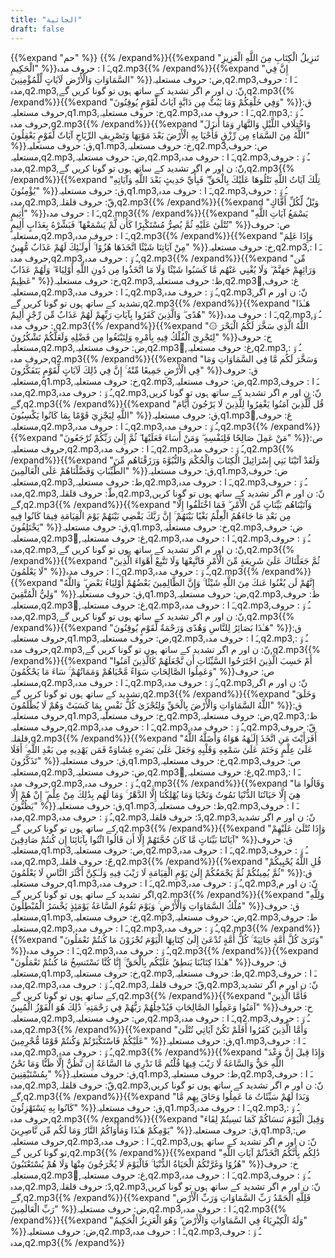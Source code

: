 ```yaml
---
title: "الجاثية"
draft: false
---
```

 {{%expand "حم" %}} {{% /expand%}}{{%expand "تَنزِيلُ الْكِتَابِ مِنَ اللَّهِ الْعَزِيزِ الْحَكِيمِ" %}}ـَ ا :  حروف مدہ,q2.mp3{{% /expand%}}{{%expand "إِنَّ فِي السَّمَاوَاتِ وَالْأَرْضِ لَآيَاتٍ لِّلْمُؤْمِنِينَ" %}}ض: حروف مستعلیہ,q2.mp3,ـَ ا :  حروف مدہ,q2.mp3,نّ: ن اور م اگر تشدید کے ساتھ ہوں تو گونا کریں گے,q2.mp3{{% /expand%}}{{%expand "وَفِي خَلْقِكُمْ وَمَا يَبُثُّ مِن دَابَّةٍ آيَاتٌ لِّقَوْمٍ يُوقِنُونَ" %}}ق: حروف مستعلیہ,q1.mp3,خ: حروف مستعلیہ,q2.mp3,ـَ ا :  حروف مدہ,q2.mp3,ـُ و٘ :  حروف مدہ,q2.mp3{{% /expand%}}{{%expand "وَاخْتِلَافِ اللَّيْلِ وَالنَّهَارِ وَمَا أَنزَلَ اللَّهُ مِنَ السَّمَاءِ مِن رِّزْقٍ فَأَحْيَا بِهِ الْأَرْضَ بَعْدَ مَوْتِهَا وَتَصْرِيفِ الرِّيَاحِ آيَاتٌ لِّقَوْمٍ يَعْقِلُونَ" %}}ق: حروف مستعلیہ,q1.mp3,خ: حروف مستعلیہ,q2.mp3,ص: حروف مستعلیہ,q2.mp3,ض: حروف مستعلیہ,q2.mp3,ـَ ا :  حروف مدہ,q2.mp3,ـُ و٘ :  حروف مدہ,q2.mp3,نّ: ن اور م اگر تشدید کے ساتھ ہوں تو گونا کریں گے,q2.mp3{{% /expand%}}{{%expand "تِلْكَ آيَاتُ اللَّهِ نَتْلُوهَا عَلَيْكَ بِالْحَقِّ ۖ فَبِأَيِّ حَدِيثٍ بَعْدَ اللَّهِ وَآيَاتِهِ يُؤْمِنُونَ" %}}ق: حروف مستعلیہ,q1.mp3,ـَ ا :  حروف مدہ,q2.mp3,ـُ و٘ :  حروف مدہ,q2.mp3,قّ: حروف قلقلہ,q2.mp3{{% /expand%}}{{%expand "وَيْلٌ لِّكُلِّ أَفَّاكٍ أَثِيمٍ" %}}ـَ ا :  حروف مدہ,q2.mp3{{% /expand%}}{{%expand "يَسْمَعُ آيَاتِ اللَّهِ تُتْلَىٰ عَلَيْهِ ثُمَّ يُصِرُّ مُسْتَكْبِرًا كَأَن لَّمْ يَسْمَعْهَا ۖ فَبَشِّرْهُ بِعَذَابٍ أَلِيمٍ" %}}ص: حروف مستعلیہ,q2.mp3,ـَ ا :  حروف مدہ,q2.mp3{{% /expand%}}{{%expand "وَإِذَا عَلِمَ مِنْ آيَاتِنَا شَيْئًا اتَّخَذَهَا هُزُوًا ۚ أُولَـٰئِكَ لَهُمْ عَذَابٌ مُّهِينٌ" %}}خ: حروف مستعلیہ,q2.mp3,ـَ ا :  حروف مدہ,q2.mp3,ـُ و٘ :  حروف مدہ,q2.mp3{{% /expand%}}{{%expand "مِّن وَرَائِهِمْ جَهَنَّمُ ۖ وَلَا يُغْنِي عَنْهُم مَّا كَسَبُوا شَيْئًا وَلَا مَا اتَّخَذُوا مِن دُونِ اللَّهِ أَوْلِيَاءَ ۖ وَلَهُمْ عَذَابٌ عَظِيمٌ" %}}خ: حروف مستعلیہ,q2.mp3,ظ: حروف مستعلیہ,q2.mp3,ُغ: حروف مستعلیہ,q2.mp3,ـَ ا :  حروف مدہ,q2.mp3,ـُ و٘ :  حروف مدہ,q2.mp3,نّ: ن اور م اگر تشدید کے ساتھ ہوں تو گونا کریں گے,q2.mp3{{% /expand%}}{{%expand "هَـٰذَا هُدًى ۖ وَالَّذِينَ كَفَرُوا بِآيَاتِ رَبِّهِمْ لَهُمْ عَذَابٌ مِّن رِّجْزٍ أَلِيمٌ" %}}ـَ ا :  حروف مدہ,q2.mp3,ـُ و٘ :  حروف مدہ,q2.mp3{{% /expand%}}{{%expand "۞ اللَّهُ الَّذِي سَخَّرَ لَكُمُ الْبَحْرَ لِتَجْرِيَ الْفُلْكُ فِيهِ بِأَمْرِهِ وَلِتَبْتَغُوا مِن فَضْلِهِ وَلَعَلَّكُمْ تَشْكُرُونَ" %}}خ: حروف مستعلیہ,q2.mp3,ض: حروف مستعلیہ,q2.mp3,ُغ: حروف مستعلیہ,q2.mp3,ـُ و٘ :  حروف مدہ,q2.mp3{{% /expand%}}{{%expand "وَسَخَّرَ لَكُم مَّا فِي السَّمَاوَاتِ وَمَا فِي الْأَرْضِ جَمِيعًا مِّنْهُ ۚ إِنَّ فِي ذَٰلِكَ لَآيَاتٍ لِّقَوْمٍ يَتَفَكَّرُونَ" %}}ق: حروف مستعلیہ,q1.mp3,خ: حروف مستعلیہ,q2.mp3,ض: حروف مستعلیہ,q2.mp3,ـَ ا :  حروف مدہ,q2.mp3,ـُ و٘ :  حروف مدہ,q2.mp3,نّ: ن اور م اگر تشدید کے ساتھ ہوں تو گونا کریں گے,q2.mp3{{% /expand%}}{{%expand "قُل لِّلَّذِينَ آمَنُوا يَغْفِرُوا لِلَّذِينَ لَا يَرْجُونَ أَيَّامَ اللَّهِ لِيَجْزِيَ قَوْمًا بِمَا كَانُوا يَكْسِبُونَ" %}}ق: حروف مستعلیہ,q1.mp3,ُغ: حروف مستعلیہ,q2.mp3,ـَ ا :  حروف مدہ,q2.mp3,ـُ و٘ :  حروف مدہ,q2.mp3{{% /expand%}}{{%expand "مَنْ عَمِلَ صَالِحًا فَلِنَفْسِهِ ۖ وَمَنْ أَسَاءَ فَعَلَيْهَا ۖ ثُمَّ إِلَىٰ رَبِّكُمْ تُرْجَعُونَ" %}}ص: حروف مستعلیہ,q2.mp3,ـَ ا :  حروف مدہ,q2.mp3,ـُ و٘ :  حروف مدہ,q2.mp3{{% /expand%}}{{%expand "وَلَقَدْ آتَيْنَا بَنِي إِسْرَائِيلَ الْكِتَابَ وَالْحُكْمَ وَالنُّبُوَّةَ وَرَزَقْنَاهُم مِّنَ الطَّيِّبَاتِ وَفَضَّلْنَاهُمْ عَلَى الْعَالَمِينَ" %}}ق: حروف مستعلیہ,q1.mp3,ض: حروف مستعلیہ,q2.mp3,ط: حروف مستعلیہ,q2.mp3,ـَ ا :  حروف مدہ,q2.mp3,ـُ و٘ :  حروف مدہ,q2.mp3,طّ: حروف قلقلہ,q2.mp3,نّ: ن اور م اگر تشدید کے ساتھ ہوں تو گونا کریں گے,q2.mp3{{% /expand%}}{{%expand "وَآتَيْنَاهُم بَيِّنَاتٍ مِّنَ الْأَمْرِ ۖ فَمَا اخْتَلَفُوا إِلَّا مِن بَعْدِ مَا جَاءَهُمُ الْعِلْمُ بَغْيًا بَيْنَهُمْ ۚ إِنَّ رَبَّكَ يَقْضِي بَيْنَهُمْ يَوْمَ الْقِيَامَةِ فِيمَا كَانُوا فِيهِ يَخْتَلِفُونَ" %}}ق: حروف مستعلیہ,q1.mp3,خ: حروف مستعلیہ,q2.mp3,ض: حروف مستعلیہ,q2.mp3,ُغ: حروف مستعلیہ,q2.mp3,ـَ ا :  حروف مدہ,q2.mp3,ـُ و٘ :  حروف مدہ,q2.mp3,نّ: ن اور م اگر تشدید کے ساتھ ہوں تو گونا کریں گے,q2.mp3{{% /expand%}}{{%expand "ثُمَّ جَعَلْنَاكَ عَلَىٰ شَرِيعَةٍ مِّنَ الْأَمْرِ فَاتَّبِعْهَا وَلَا تَتَّبِعْ أَهْوَاءَ الَّذِينَ لَا يَعْلَمُونَ" %}}ـَ ا :  حروف مدہ,q2.mp3,ـُ و٘ :  حروف مدہ,q2.mp3{{% /expand%}}{{%expand "إِنَّهُمْ لَن يُغْنُوا عَنكَ مِنَ اللَّهِ شَيْئًا ۚ وَإِنَّ الظَّالِمِينَ بَعْضُهُمْ أَوْلِيَاءُ بَعْضٍ ۖ وَاللَّهُ وَلِيُّ الْمُتَّقِينَ" %}}ق: حروف مستعلیہ,q1.mp3,ض: حروف مستعلیہ,q2.mp3,ظ: حروف مستعلیہ,q2.mp3,ُغ: حروف مستعلیہ,q2.mp3,ـَ ا :  حروف مدہ,q2.mp3,ـُ و٘ :  حروف مدہ,q2.mp3,نّ: ن اور م اگر تشدید کے ساتھ ہوں تو گونا کریں گے,q2.mp3{{% /expand%}}{{%expand "هَـٰذَا بَصَائِرُ لِلنَّاسِ وَهُدًى وَرَحْمَةٌ لِّقَوْمٍ يُوقِنُونَ" %}}ق: حروف مستعلیہ,q1.mp3,ص: حروف مستعلیہ,q2.mp3,ـَ ا :  حروف مدہ,q2.mp3,ـُ و٘ :  حروف مدہ,q2.mp3,نّ: ن اور م اگر تشدید کے ساتھ ہوں تو گونا کریں گے,q2.mp3{{% /expand%}}{{%expand "أَمْ حَسِبَ الَّذِينَ اجْتَرَحُوا السَّيِّئَاتِ أَن نَّجْعَلَهُمْ كَالَّذِينَ آمَنُوا وَعَمِلُوا الصَّالِحَاتِ سَوَاءً مَّحْيَاهُمْ وَمَمَاتُهُمْ ۚ سَاءَ مَا يَحْكُمُونَ" %}}ص: حروف مستعلیہ,q2.mp3,ـَ ا :  حروف مدہ,q2.mp3,ـُ و٘ :  حروف مدہ,q2.mp3,نّ: ن اور م اگر تشدید کے ساتھ ہوں تو گونا کریں گے,q2.mp3{{% /expand%}}{{%expand "وَخَلَقَ اللَّهُ السَّمَاوَاتِ وَالْأَرْضَ بِالْحَقِّ وَلِتُجْزَىٰ كُلُّ نَفْسٍ بِمَا كَسَبَتْ وَهُمْ لَا يُظْلَمُونَ" %}}ق: حروف مستعلیہ,q1.mp3,خ: حروف مستعلیہ,q2.mp3,ض: حروف مستعلیہ,q2.mp3,ظ: حروف مستعلیہ,q2.mp3,ـَ ا :  حروف مدہ,q2.mp3,ـُ و٘ :  حروف مدہ,q2.mp3,قّ: حروف قلقلہ,q2.mp3{{% /expand%}}{{%expand "أَفَرَأَيْتَ مَنِ اتَّخَذَ إِلَـٰهَهُ هَوَاهُ وَأَضَلَّهُ اللَّهُ عَلَىٰ عِلْمٍ وَخَتَمَ عَلَىٰ سَمْعِهِ وَقَلْبِهِ وَجَعَلَ عَلَىٰ بَصَرِهِ غِشَاوَةً فَمَن يَهْدِيهِ مِن بَعْدِ اللَّهِ ۚ أَفَلَا تَذَكَّرُونَ" %}}ق: حروف مستعلیہ,q1.mp3,خ: حروف مستعلیہ,q2.mp3,ص: حروف مستعلیہ,q2.mp3,ض: حروف مستعلیہ,q2.mp3,ُغ: حروف مستعلیہ,q2.mp3,ـَ ا :  حروف مدہ,q2.mp3,ـُ و٘ :  حروف مدہ,q2.mp3{{% /expand%}}{{%expand "وَقَالُوا مَا هِيَ إِلَّا حَيَاتُنَا الدُّنْيَا نَمُوتُ وَنَحْيَا وَمَا يُهْلِكُنَا إِلَّا الدَّهْرُ ۚ وَمَا لَهُم بِذَٰلِكَ مِنْ عِلْمٍ ۖ إِنْ هُمْ إِلَّا يَظُنُّونَ" %}}ق: حروف مستعلیہ,q1.mp3,ظ: حروف مستعلیہ,q2.mp3,ـَ ا :  حروف مدہ,q2.mp3,ـُ و٘ :  حروف مدہ,q2.mp3,دّ: حروف قلقلہ,q2.mp3,نّ: ن اور م اگر تشدید کے ساتھ ہوں تو گونا کریں گے,q2.mp3{{% /expand%}}{{%expand "وَإِذَا تُتْلَىٰ عَلَيْهِمْ آيَاتُنَا بَيِّنَاتٍ مَّا كَانَ حُجَّتَهُمْ إِلَّا أَن قَالُوا ائْتُوا بِآبَائِنَا إِن كُنتُمْ صَادِقِينَ" %}}ق: حروف مستعلیہ,q1.mp3,ص: حروف مستعلیہ,q2.mp3,ـَ ا :  حروف مدہ,q2.mp3,ـُ و٘ :  حروف مدہ,q2.mp3,جّ: حروف قلقلہ,q2.mp3{{% /expand%}}{{%expand "قُلِ اللَّهُ يُحْيِيكُمْ ثُمَّ يُمِيتُكُمْ ثُمَّ يَجْمَعُكُمْ إِلَىٰ يَوْمِ الْقِيَامَةِ لَا رَيْبَ فِيهِ وَلَـٰكِنَّ أَكْثَرَ النَّاسِ لَا يَعْلَمُونَ" %}}ق: حروف مستعلیہ,q1.mp3,ـَ ا :  حروف مدہ,q2.mp3,ـُ و٘ :  حروف مدہ,q2.mp3,نّ: ن اور م اگر تشدید کے ساتھ ہوں تو گونا کریں گے,q2.mp3{{% /expand%}}{{%expand "وَلِلَّهِ مُلْكُ السَّمَاوَاتِ وَالْأَرْضِ ۚ وَيَوْمَ تَقُومُ السَّاعَةُ يَوْمَئِذٍ يَخْسَرُ الْمُبْطِلُونَ" %}}ق: حروف مستعلیہ,q1.mp3,خ: حروف مستعلیہ,q2.mp3,ض: حروف مستعلیہ,q2.mp3,ط: حروف مستعلیہ,q2.mp3,ـَ ا :  حروف مدہ,q2.mp3,ـُ و٘ :  حروف مدہ,q2.mp3{{% /expand%}}{{%expand "وَتَرَىٰ كُلَّ أُمَّةٍ جَاثِيَةً ۚ كُلُّ أُمَّةٍ تُدْعَىٰ إِلَىٰ كِتَابِهَا الْيَوْمَ تُجْزَوْنَ مَا كُنتُمْ تَعْمَلُونَ" %}}ـَ ا :  حروف مدہ,q2.mp3,ـُ و٘ :  حروف مدہ,q2.mp3{{% /expand%}}{{%expand "هَـٰذَا كِتَابُنَا يَنطِقُ عَلَيْكُم بِالْحَقِّ ۚ إِنَّا كُنَّا نَسْتَنسِخُ مَا كُنتُمْ تَعْمَلُونَ" %}}ق: حروف مستعلیہ,q1.mp3,خ: حروف مستعلیہ,q2.mp3,ط: حروف مستعلیہ,q2.mp3,ـَ ا :  حروف مدہ,q2.mp3,ـُ و٘ :  حروف مدہ,q2.mp3,قّ: حروف قلقلہ,q2.mp3,نّ: ن اور م اگر تشدید کے ساتھ ہوں تو گونا کریں گے,q2.mp3{{% /expand%}}{{%expand "فَأَمَّا الَّذِينَ آمَنُوا وَعَمِلُوا الصَّالِحَاتِ فَيُدْخِلُهُمْ رَبُّهُمْ فِي رَحْمَتِهِ ۚ ذَٰلِكَ هُوَ الْفَوْزُ الْمُبِينُ" %}}خ: حروف مستعلیہ,q2.mp3,ص: حروف مستعلیہ,q2.mp3,ـَ ا :  حروف مدہ,q2.mp3,ـُ و٘ :  حروف مدہ,q2.mp3{{% /expand%}}{{%expand "وَأَمَّا الَّذِينَ كَفَرُوا أَفَلَمْ تَكُنْ آيَاتِي تُتْلَىٰ عَلَيْكُمْ فَاسْتَكْبَرْتُمْ وَكُنتُمْ قَوْمًا مُّجْرِمِينَ" %}}ق: حروف مستعلیہ,q1.mp3,ـَ ا :  حروف مدہ,q2.mp3,ـُ و٘ :  حروف مدہ,q2.mp3{{% /expand%}}{{%expand "وَإِذَا قِيلَ إِنَّ وَعْدَ اللَّهِ حَقٌّ وَالسَّاعَةُ لَا رَيْبَ فِيهَا قُلْتُم مَّا نَدْرِي مَا السَّاعَةُ إِن نَّظُنُّ إِلَّا ظَنًّا وَمَا نَحْنُ بِمُسْتَيْقِنِينَ" %}}ق: حروف مستعلیہ,q1.mp3,ظ: حروف مستعلیہ,q2.mp3,ـَ ا :  حروف مدہ,q2.mp3,قّ: حروف قلقلہ,q2.mp3,نّ: ن اور م اگر تشدید کے ساتھ ہوں تو گونا کریں گے,q2.mp3{{% /expand%}}{{%expand "وَبَدَا لَهُمْ سَيِّئَاتُ مَا عَمِلُوا وَحَاقَ بِهِم مَّا كَانُوا بِهِ يَسْتَهْزِئُونَ" %}}ق: حروف مستعلیہ,q1.mp3,ـَ ا :  حروف مدہ,q2.mp3,ـُ و٘ :  حروف مدہ,q2.mp3{{% /expand%}}{{%expand "وَقِيلَ الْيَوْمَ نَنسَاكُمْ كَمَا نَسِيتُمْ لِقَاءَ يَوْمِكُمْ هَـٰذَا وَمَأْوَاكُمُ النَّارُ وَمَا لَكُم مِّن نَّاصِرِينَ" %}}ق: حروف مستعلیہ,q1.mp3,ص: حروف مستعلیہ,q2.mp3,ـَ ا :  حروف مدہ,q2.mp3,نّ: ن اور م اگر تشدید کے ساتھ ہوں تو گونا کریں گے,q2.mp3{{% /expand%}}{{%expand "ذَٰلِكُم بِأَنَّكُمُ اتَّخَذْتُمْ آيَاتِ اللَّهِ هُزُوًا وَغَرَّتْكُمُ الْحَيَاةُ الدُّنْيَا ۚ فَالْيَوْمَ لَا يُخْرَجُونَ مِنْهَا وَلَا هُمْ يُسْتَعْتَبُونَ" %}}خ: حروف مستعلیہ,q2.mp3,ُغ: حروف مستعلیہ,q2.mp3,ـَ ا :  حروف مدہ,q2.mp3,ـُ و٘ :  حروف مدہ,q2.mp3,دّ: حروف قلقلہ,q2.mp3,نّ: ن اور م اگر تشدید کے ساتھ ہوں تو گونا کریں گے,q2.mp3{{% /expand%}}{{%expand "فَلِلَّهِ الْحَمْدُ رَبِّ السَّمَاوَاتِ وَرَبِّ الْأَرْضِ رَبِّ الْعَالَمِينَ" %}}ض: حروف مستعلیہ,q2.mp3,ـَ ا :  حروف مدہ,q2.mp3{{% /expand%}}{{%expand "وَلَهُ الْكِبْرِيَاءُ فِي السَّمَاوَاتِ وَالْأَرْضِ ۖ وَهُوَ الْعَزِيزُ الْحَكِيمُ" %}}ض: حروف مستعلیہ,q2.mp3,ـَ ا :  حروف مدہ,q2.mp3,ـُ و٘ :  حروف مدہ,q2.mp3{{% /expand%}}